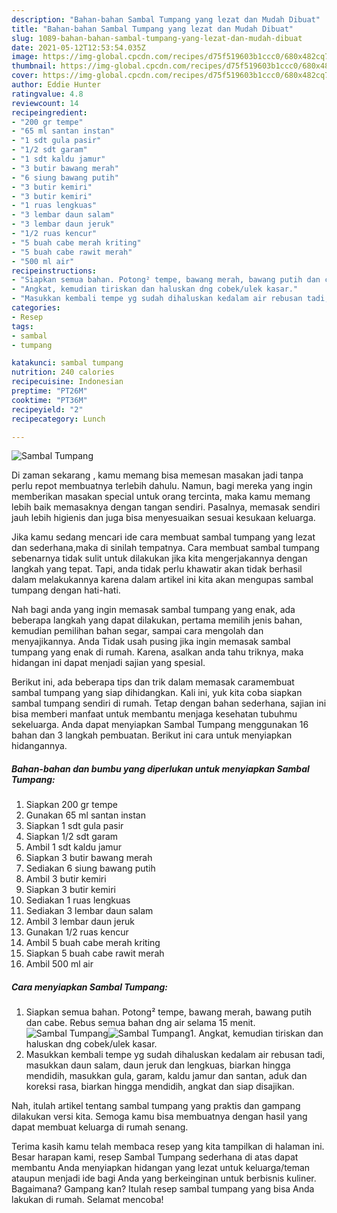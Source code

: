 ```yaml
---
description: "Bahan-bahan Sambal Tumpang yang lezat dan Mudah Dibuat"
title: "Bahan-bahan Sambal Tumpang yang lezat dan Mudah Dibuat"
slug: 1089-bahan-bahan-sambal-tumpang-yang-lezat-dan-mudah-dibuat
date: 2021-05-12T12:53:54.035Z
image: https://img-global.cpcdn.com/recipes/d75f519603b1ccc0/680x482cq70/sambal-tumpang-foto-resep-utama.jpg
thumbnail: https://img-global.cpcdn.com/recipes/d75f519603b1ccc0/680x482cq70/sambal-tumpang-foto-resep-utama.jpg
cover: https://img-global.cpcdn.com/recipes/d75f519603b1ccc0/680x482cq70/sambal-tumpang-foto-resep-utama.jpg
author: Eddie Hunter
ratingvalue: 4.8
reviewcount: 14
recipeingredient:
- "200 gr tempe"
- "65 ml santan instan"
- "1 sdt gula pasir"
- "1/2 sdt garam"
- "1 sdt kaldu jamur"
- "3 butir bawang merah"
- "6 siung bawang putih"
- "3 butir kemiri"
- "3 butir kemiri"
- "1 ruas lengkuas"
- "3 lembar daun salam"
- "3 lembar daun jeruk"
- "1/2 ruas kencur"
- "5 buah cabe merah kriting"
- "5 buah cabe rawit merah"
- "500 ml air"
recipeinstructions:
- "Siapkan semua bahan. Potong² tempe, bawang merah, bawang putih dan cabe. Rebus semua bahan dng air selama 15 menit."
- "Angkat, kemudian tiriskan dan haluskan dng cobek/ulek kasar."
- "Masukkan kembali tempe yg sudah dihaluskan kedalam air rebusan tadi, masukkan daun salam, daun jeruk dan lengkuas, biarkan hingga mendidih, masukkan gula, garam, kaldu jamur dan santan, aduk dan koreksi rasa, biarkan hingga mendidih, angkat dan siap disajikan."
categories:
- Resep
tags:
- sambal
- tumpang

katakunci: sambal tumpang 
nutrition: 240 calories
recipecuisine: Indonesian
preptime: "PT26M"
cooktime: "PT36M"
recipeyield: "2"
recipecategory: Lunch

---
```



![Sambal Tumpang](https://img-global.cpcdn.com/recipes/d75f519603b1ccc0/680x482cq70/sambal-tumpang-foto-resep-utama.jpg)

Di zaman  sekarang , kamu memang bisa memesan masakan jadi tanpa perlu repot membuatnya terlebih dahulu. Namun, bagi mereka yang ingin memberikan masakan special untuk orang tercinta, maka kamu memang lebih baik memasaknya dengan tangan sendiri. Pasalnya, memasak sendiri jauh lebih higienis dan juga bisa menyesuaikan sesuai kesukaan keluarga.

Jika kamu sedang mencari ide cara membuat sambal tumpang yang lezat dan sederhana,maka di sinilah tempatnya. Cara membuat sambal tumpang  sebenarnya tidak sulit untuk dilakukan jika kita mengerjakannya dengan langkah yang tepat. Tapi, anda tidak perlu khawatir akan tidak berhasil dalam melakukannya 
karena dalam artikel ini kita akan mengupas sambal tumpang dengan hati-hati.  



Nah bagi anda yang ingin memasak sambal tumpang yang enak, ada beberapa langkah yang dapat dilakukan, pertama memilih jenis bahan, kemudian pemilihan bahan segar, sampai cara mengolah dan menyajikannya. Anda Tidak usah pusing jika ingin memasak sambal tumpang yang enak di rumah. Karena, asalkan anda  tahu triknya, maka hidangan ini dapat menjadi sajian yang spesial.

Berikut ini, ada beberapa tips dan trik dalam memasak caramembuat sambal tumpang yang siap dihidangkan. Kali ini, yuk kita coba siapkan sambal tumpang sendiri di rumah. Tetap dengan bahan sederhana, sajian ini bisa memberi manfaat untuk membantu menjaga kesehatan tubuhmu sekeluarga. Anda dapat menyiapkan Sambal Tumpang menggunakan 16 bahan dan 3 langkah pembuatan. Berikut ini cara untuk menyiapkan hidangannya.

<!--inarticleads1-->

##### Bahan-bahan dan bumbu yang diperlukan untuk menyiapkan Sambal Tumpang:

1. Siapkan 200 gr tempe
1. Gunakan 65 ml santan instan
1. Siapkan 1 sdt gula pasir
1. Siapkan 1/2 sdt garam
1. Ambil 1 sdt kaldu jamur
1. Siapkan 3 butir bawang merah
1. Sediakan 6 siung bawang putih
1. Ambil 3 butir kemiri
1. Siapkan 3 butir kemiri
1. Sediakan 1 ruas lengkuas
1. Sediakan 3 lembar daun salam
1. Ambil 3 lembar daun jeruk
1. Gunakan 1/2 ruas kencur
1. Ambil 5 buah cabe merah kriting
1. Siapkan 5 buah cabe rawit merah
1. Ambil 500 ml air




<!--inarticleads2-->

##### Cara menyiapkan Sambal Tumpang:

1. Siapkan semua bahan. Potong² tempe, bawang merah, bawang putih dan cabe. Rebus semua bahan dng air selama 15 menit.
<img src="https://img-global.cpcdn.com/steps/4dacaa5d7ad41b38/160x128cq70/sambal-tumpang-langkah-memasak-1-foto.jpg" alt="Sambal Tumpang"><img src="https://img-global.cpcdn.com/steps/19dea9e8442f6015/160x128cq70/sambal-tumpang-langkah-memasak-1-foto.jpg" alt="Sambal Tumpang">1. Angkat, kemudian tiriskan dan haluskan dng cobek/ulek kasar.
1. Masukkan kembali tempe yg sudah dihaluskan kedalam air rebusan tadi, masukkan daun salam, daun jeruk dan lengkuas, biarkan hingga mendidih, masukkan gula, garam, kaldu jamur dan santan, aduk dan koreksi rasa, biarkan hingga mendidih, angkat dan siap disajikan.




Nah, itulah artikel tentang  sambal tumpang  yang praktis dan gampang dilakukan versi kita. Semoga kamu bisa membuatnya dengan hasil yang dapat membuat keluarga di rumah senang. 

Terima kasih kamu telah membaca resep yang kita tampilkan di halaman ini. Besar harapan kami, resep  Sambal Tumpang sederhana di atas dapat membantu Anda menyiapkan hidangan yang lezat untuk keluarga/teman ataupun menjadi ide bagi Anda yang berkeinginan untuk berbisnis kuliner. Bagaimana? Gampang kan? Itulah resep sambal tumpang yang bisa Anda lakukan di rumah. Selamat mencoba!

